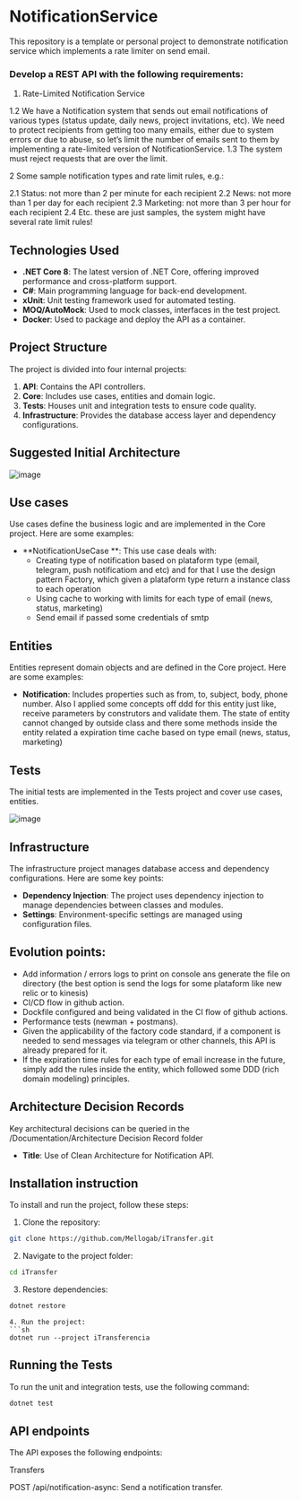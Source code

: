 # NotificationService
This repository is a template or personal project to demonstrate notification service which implements a rate limiter on send email.

### Develop a REST API with the following requirements:

1. Rate-Limited Notification Service

1.2 We have a Notification system that sends out email notifications of various types (status update, daily news, project invitations, etc). We need to protect recipients from getting too many emails, either due to system errors or due to abuse, so let’s limit the number of emails sent to them by implementing a rate-limited version of NotificationService.
1.3 The system must reject requests that are over the limit.

2 Some sample notification types and rate limit rules, e.g.:

2.1 Status: not more than 2 per minute for each recipient
2.2 News: not more than 1 per day for each recipient
2.3 Marketing: not more than 3 per hour for each recipient
2.4 Etc. these are just samples, the system might have several rate limit rules!

## Technologies Used

- **.NET Core 8**: The latest version of .NET Core, offering improved performance and cross-platform support.
- **C#**: Main programming language for back-end development.
- **xUnit**: Unit testing framework used for automated testing.
- **MOQ/AutoMock**: Used to mock classes, interfaces in the test project.
- **Docker**: Used to package and deploy the API as a container.

## Project Structure

The project is divided into four internal projects:

1. **API**: Contains the API controllers.
2. **Core**: Includes use cases, entities and domain logic.
3. **Tests**: Houses unit and integration tests to ensure code quality.
4. **Infrastructure**: Provides the database access layer and dependency configurations.

## Suggested Initial Architecture

 ![image](https://github.com/user-attachments/assets/702bb97a-e335-41f7-86ea-26702a9d1e67)


 ## Use cases

Use cases define the business logic and are implemented in the Core project. Here are some examples:

- **NotificationUseCase **: This use case deals with:
  -  Creating type of notification based on plataform type (email, telegram, push notificatiom and etc) and for that I use the design pattern Factory, which given a plataform type return a instance class to each operation
  -  Using cache to working with limits for each type of email (news, status, marketing)
  -  Send email if passed some credentials of smtp

## Entities

Entities represent domain objects and are defined in the Core project. Here are some examples:

- **Notification**: Includes properties such as from, to, subject, body, phone number. Also I applied some concepts off ddd for this entity just like, receive parameters by construtors and validate them. The state of entity cannot changed by outside class and there some methods inside the entity related a expiration time cache based on type email (news, status, marketing)


## Tests

The initial tests are implemented in the Tests project and cover use cases, entities.

![image](https://github.com/user-attachments/assets/a452cf2f-62f6-4524-bbcd-de591e908cf8)

## Infrastructure

The infrastructure project manages database access and dependency configurations. Here are some key points:

- **Dependency Injection**: The project uses dependency injection to manage dependencies between classes and modules.
- **Settings**: Environment-specific settings are managed using configuration files.

## Evolution points:

- Add information / errors logs to print on console ans generate the file on directory (the best option is send the logs for some plataform like new relic or to kinesis)
- CI/CD flow in github action.
- Dockfile configured and being validated in the CI flow of github actions.
- Performance tests (newman + postmans).
- Given the applicability of the factory code standard, if a component is needed to send messages via telegram or other channels, this API is already prepared for it.
- If the expiration time rules for each type of email increase in the future, simply add the rules inside the entity, which followed some DDD (rich domain modeling) principles.

## Architecture Decision Records

Key architectural decisions can be queried in the /Documentation/Architecture Decision Record folder

- **Title**: Use of Clean Architecture for Notification API.

## Installation instruction
To install and run the project, follow these steps:

1. Clone the repository:
```sh
git clone https://github.com/Mellogab/iTransfer.git
```
2. Navigate to the project folder:
```sh
cd iTransfer
```
3. Restore dependencies:
```sh
dotnet restore
```
```
4. Run the project:
```sh
dotnet run --project iTransferencia
```

## Running the Tests
To run the unit and integration tests, use the following command:

```sh
dotnet test
```

## API endpoints

The API exposes the following endpoints:

Transfers

 POST /api/notification-async: Send a notification transfer.
